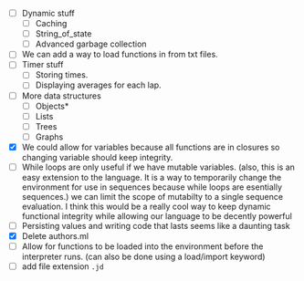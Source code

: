- [ ] Dynamic stuff
  - [ ]  Caching
    - [ ]  String_of_state
  - [ ]  Advanced garbage collection
- [ ] We can add a way to load functions in from txt files.
- [ ] Timer stuff
  - [ ] Storing times.
  - [ ] Displaying averages for each lap.
- [ ] More data structures
  - [ ] Objects*
  - [ ] Lists
  - [ ] Trees
  - [ ] Graphs
- [x] We could allow for variables because all functions are in closures so changing
variable should keep integrity.
- [ ] While loops are only useful if we have mutable variables. (also, this is an easy
extension to the language. It is a way to temporarily change the environment
for use in sequences because while loops are esentially sequences.) we can limit
the scope of mutabilty to a single sequence evaluation. I think this would be a
really cool way to keep dynamic functional integrity while allowing our language
to be decently powerful
- [ ] Persisting values and writing code that lasts seems like a daunting task
- [x] Delete authors.ml
- [ ] Allow for functions to be loaded into the environment before the interpreter runs. (can also be done using a load/import keyword)
- [ ] add file extension `.jd`
